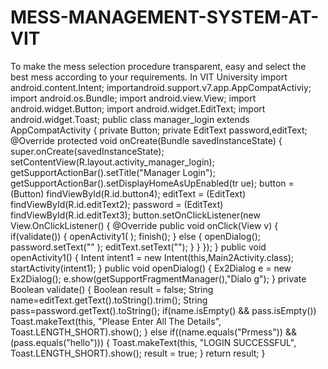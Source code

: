 # MESS-MANAGEMENT-SYSTEM-AT-VIT
To make the mess selection procedure transparent, easy and select the best mess according to your requirements. In VIT University
import android.content.Intent;
importandroid.support.v7.app.AppCompatActiviy; 
import android.os.Bundle;
import android.view.View; 
import
android.widget.Button; 
import 
android.widget.EditText; 
import android.widget.Toast;
public class manager_login extends 
AppCompatActivity { private Button;
private EditText 
password,editText; @Override
protected void onCreate(Bundle savedInstanceState) { 
super.onCreate(savedInstanceState); 
setContentView(R.layout.activity_manager_login); 
getSupportActionBar().setTitle("Manager Login"); 
getSupportActionBar().setDisplayHomeAsUpEnabled(tr
ue); button = (Button) findViewById(R.id.button4);
editText = (EditText) findViewById(R.id.editText2); 
password = (EditText) findViewById(R.id.editText3); 
button.setOnClickListener(new 
View.OnClickListener() {
@Override
public void onClick(View v) 
{ if(validate()) {
openActivity1(
); finish();
}
else {
openDialog(); 
password.setText(""
); 
editText.setText("");
}
}
});
}
public void openActivity1()
{
Intent intent1 = new 
Intent(this,Main2Activity.class); 
startActivity(intent1);
}
public void openDialog()
{
Ex2Dialog e = new Ex2Dialog(); 
e.show(getSupportFragmentManager(),"Dialo
g");
}
private Boolean validate()
{
Boolean result = false;
String
name=editText.getText().toString().trim(); 
String pass=password.getText().toString(); 
if(name.isEmpty() && pass.isEmpty()) 
Toast.makeText(this, "Please Enter All The 
Details", Toast.LENGTH_SHORT).show();
}
else if((name.equals("Prmess")) && (pass.equals("hello")))
{
Toast.makeText(this, "LOGIN SUCCESSFUL", 
Toast.LENGTH_SHORT).show();
result = true;
}
return result;
}
